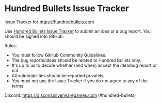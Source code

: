 # Hundred Bullets Issue Tracker

Issue Tracker for https://hundredbullets.com

Use [Hundred Bullets Issue Tracker](https://github.com/Silverware-Games/Hundred-Bullets-Issues/issues) to submit an idea or a bug report. You should be signed into GitHub.

Rules:

* You must follow GitHub Community Guidelines.
* The bug reports/ideas should be related to Hundred Bullets only.
* It's up to us to decide whether (and when) accept the idea/bug report or not.
* All vulnerabilities should be reported privately.
* You must not use the Issue Tracker if you do not agree to any of the terms.

Discord: https://discord.silverwaregames.com (#hundred-bullets)


